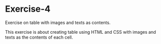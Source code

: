 # Exercise-4
Exercise on table with images and texts as contents.

This exercise is about creating table using HTML and CSS with images and texts as the contents of each cell.
